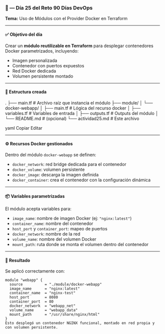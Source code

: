 ### 📘 — Día 25 del Reto 90 Días DevOps  
**Tema:** Uso de Módulos con el Provider Docker en Terraform  

---

#### ✅ Objetivo del día

Crear un **módulo reutilizable en Terraform** para desplegar contenedores Docker parametrizados, incluyendo:

- Imagen personalizada  
- Contenedor con puertos expuestos  
- Red Docker dedicada  
- Volumen persistente montado  

---

#### 🧱 Estructura creada

.
├── main.tf # Archivo raíz que instancia el módulo
├── module/
│ └── docker-webapp/
│ ├── main.tf # Lógica del recurso docker
│ ├── variables.tf # Variables de entrada
│ ├── outputs.tf # Outputs del módulo
│ └── README.md # (opcional)
└── actividad25.md # Este archivo

yaml
Copiar
Editar

---

#### ⚙️ Recursos Docker gestionados

Dentro del módulo `docker-webapp` se definen:

- `docker_network`: red bridge dedicada para el contenedor  
- `docker_volume`: volumen persistente  
- `docker_image`: descarga la imagen definida  
- `docker_container`: crea el contenedor con la configuración dinámica  

---

#### 📦 Variables parametrizadas

El módulo acepta variables para:

- `image_name`: nombre de imagen Docker (ej: `"nginx:latest"`)  
- `container_name`: nombre del contenedor  
- `host_port` y `container_port`: mapeo de puertos  
- `docker_network`: nombre de la red  
- `volume_name`: nombre del volumen Docker  
- `mount_path`: ruta donde se monta el volumen dentro del contenedor  

---

#### 🧪 Resultado

Se aplicó correctamente con:

```hcl
module "webapp" {
  source          = "./module/docker-webapp"
  image_name      = "nginx:latest"
  container_name  = "nginx-test"
  host_port       = 8080
  container_port  = 80
  docker_network  = "webapp_net"
  volume_name     = "webapp_data"
  mount_path      = "/usr/share/nginx/html"
}
Esto desplegó un contenedor NGINX funcional, montado en red propia y con volumen persistente.

